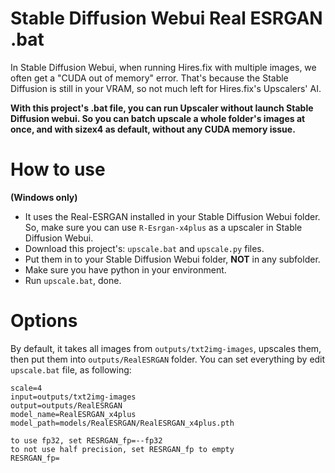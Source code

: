 # Stable Diffusion Webui Real ESRGAN .bat
In Stable Diffusion Webui, when running Hires.fix with multiple images, we often get a "CUDA out of memory" error.
That's because the Stable Diffusion is still in your VRAM, so not much left for Hires.fix's Upscalers' AI. 

**With this project's .bat file, you can run Upscaler without launch Stable Diffusion webui. So you can batch upscale a whole folder's images at once, and with sizex4 as default, without any CUDA memory issue.**

# How to use
 **(Windows only)**
* It uses the Real-ESRGAN installed in your Stable Diffusion Webui folder. So, make sure you can use `R-Esrgan-x4plus` as a upscaler in Stable Diffusion Webui.
* Download this project's: `upscale.bat` and `upscale.py` files.
* Put them in to your Stable Diffusion Webui folder, **NOT** in any subfolder.
* Make sure you have python in your environment.
* Run `upscale.bat`, done.

# Options
By default, it takes all images from `outputs/txt2img-images`, upscales them, then put them into `outputs/RealESRGAN` folder.
You can set everything by edit `upscale.bat` file, as following:
```
scale=4
input=outputs/txt2img-images
output=outputs/RealESRGAN
model_name=RealESRGAN_x4plus
model_path=models/RealESRGAN/RealESRGAN_x4plus.pth

to use fp32, set RESRGAN_fp=--fp32
to not use half precision, set RESRGAN_fp to empty
RESRGAN_fp=
```

